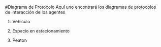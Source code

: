 #Diagrama de Protocolo
Aquí uno encontrará los diagramas de protocolos de interacción de los agentes

1. Vehiculo


2. Espacio en estacionamiento


3. Peaton
